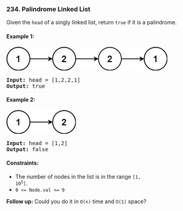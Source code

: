 ### 234. Palindrome Linked List

Given the `head` of a singly linked list, return `true` if it is a palindrome.



#### Example 1:
![](../../resources/lt0234_1.png)
<pre>
<strong>Input:</strong> head = [1,2,2,1]
<strong>Output:</strong> true
</pre>
#### Example 2:
![](../../resources/lt0234_2.png)
<pre>
<strong>Input:</strong> head = [1,2]
<strong>Output:</strong> false
</pre>

#### Constraints:

- The number of nodes in the list is in the range <code>[1, 10<sup>5</sup>]</code>.
- `0 <= Node.val <= 9`


**Follow up:** Could you do it in `O(n)` time and `O(1)` space?